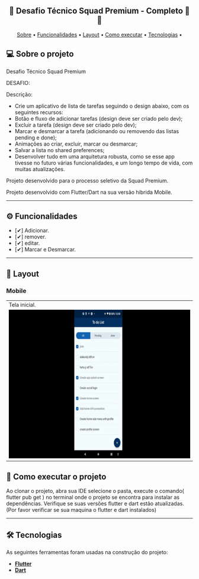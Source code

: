 <h2 align="center"> 
	🚧  Desafio Técnico Squad Premium  - Completo 🚀 🚧
</h2>

<p align="center">
 <a href="#-sobre-o-projeto">Sobre</a> •
 <a href="#-funcionalidades">Funcionalidades</a> •
 <a href="#-layout">Layout</a> • 
 <a href="#-como-executar-o-projeto">Como executar</a> • 
 <a href="#-tecnologias">Tecnologias</a> • 
</p>

## 💻 Sobre o projeto

Desafio Técnico Squad Premium 

DESAFIO:

Descrição:
- Crie um aplicativo de lista de tarefas seguindo o design abaixo, com os seguintes recursos:
- Botão e fluxo de adicionar tarefas (design deve ser criado pelo dev);
- Excluir a tarefa (design deve ser criado pelo dev);
- Marcar e desmarcar a tarefa (adicionando ou removendo das listas pending e done);
- Animações ao criar, excluir, marcar ou desmarcar;
- Salvar a lista no shared preferences;
- Desenvolver tudo em uma arquitetura robusta, como se esse app tivesse no futuro várias funcionalidades, e um longo tempo de vida, com muitas atualizações.



Projeto desenvolvido para o processo seletivo da Squad Premium.

Projeto desenvolvido com Flutter/Dart na sua versão hibrida Mobile.

---
## ⚙️ Funcionalidades

- [✔] Adicionar.
- [✔] remover.
- [✔] editar.
- [✔] Marcar e Desmarcar.

---
## 🎨 Layout
### Mobile
<table>
  <tr>
    <td>Tela inicial.</td>
  </tr>
  <tr>
    <td><img src="image\readme.gif" width=800 height=400></td>
  </tr>
 </table>

## 🚀 Como executar o projeto

Ao clonar o projeto, abra sua IDE selecione o pasta, execute o comando( flutter pub get ) no terminal onde o projeto se encontra para instalar as dependências.
Verifique se suas versões flutter e dart estão atualizadas.
(Por favor verificar se sua maquina o flutter e dart instalados)

---

## 🛠 Tecnologias
As seguintes ferramentas foram usadas na construção do projeto:

-  **[Flutter](https://flutter.dev)**
-  **[Dart](https://dart.dev)**


